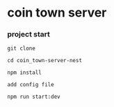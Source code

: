 # coin town server

### project start

```
git clone

cd coin_town-server-nest

npm install

add config file

npm run start:dev
```
